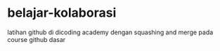 # belajar-kolaborasi
latihan github di dicoding academy dengan squashing and merge pada course github dasar
